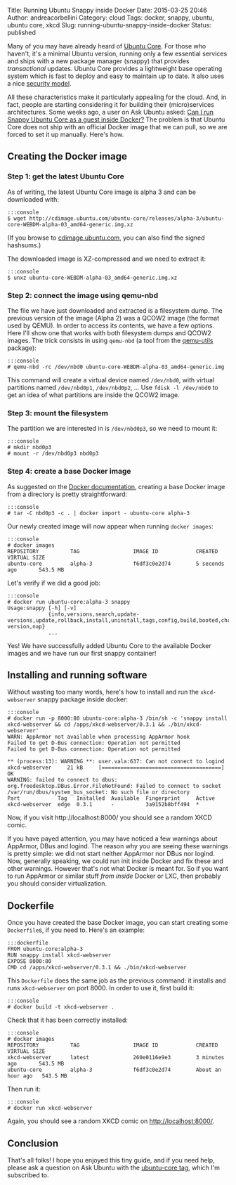 Title: Running Ubuntu Snappy inside Docker
Date: 2015-03-25 20:46
Author: andreacorbellini
Category: cloud
Tags: docker, snappy, ubuntu, ubuntu core, xkcd
Slug: running-ubuntu-snappy-inside-docker
Status: published

Many of you may have already heard of [Ubuntu Core](https://developer.ubuntu.com/en/snappy/). For those who haven't, it's a minimal Ubuntu version, running only a few essential services and ships with a new package manager (snappy) that provides *transactional* updates. Ubuntu Core provides a lightweight base operating system which is fast to deploy and easy to maintain up to date. It also uses a nice [security model](https://wiki.ubuntu.com/SecurityTeam/Specifications/SnappyConfinement).

All these characteristics make it particularly appealing for the cloud. And, in fact, people are starting considering it for building their (micro)services architectures. Some weeks ago, a user on Ask Ubuntu asked: [Can I run Snappy Ubuntu Core as a guest inside Docker?](http://askubuntu.com/questions/566736/can-i-run-snappy-ubuntu-core-as-a-guest-inside-docker/577248) The problem is that Ubuntu Core does not ship with an official Docker image that we can pull, so we are forced to set it up manually. Here's how.

## Creating the Docker image

### Step 1: get the latest Ubuntu Core

As of writing, the latest Ubuntu Core image is alpha 3 and can be downloaded with:

    :::console
    $ wget http://cdimage.ubuntu.com/ubuntu-core/releases/alpha-3/ubuntu-core-WEBDM-alpha-03_amd64-generic.img.xz

(If you browse to [cdimage.ubuntu.com](http://cdimage.ubuntu.com/ubuntu-core/releases/alpha-3/), you can also find the signed hashsums.)

The downloaded image is XZ-compressed and we need to extract it:

    :::console
    $ unxz ubuntu-core-WEBDM-alpha-03_amd64-generic.img.xz

### Step 2: connect the image using qemu-nbd

The file we have just downloaded and extracted is a filesystem dump. The previous version of the image (Alpha 2) was a QCOW2 image (the format used by QEMU). In order to access its contents, we have a few options. Here I'll show one that works with both filesystem dumps and QCOW2 images. The trick consists in using `qemu-nbd` (a tool from the [qemu-utils](https://apps.ubuntu.com/cat/applications/qemu-utils/) package):

    :::console
    # qemu-nbd -rc /dev/nbd0 ubuntu-core-WEBDM-alpha-03_amd64-generic.img

This command will create a virtual device named `/dev/nbd0`, with virtual partitions named `/dev/nbd0p1`, `/dev/nbd0p2`, ... Use `fdisk -l /dev/nbd0` to get an idea of what partitions are inside the QCOW2 image.

### Step 3: mount the filesystem

The partition we are interested in is `/dev/nbd0p3`, so we need to mount it:

    :::console
    # mkdir nbd0p3
    # mount -r /dev/nbd0p3 nbd0p3

### Step 4: create a base Docker image

As suggested on the [Docker documentation](https://docs.docker.com/articles/baseimages/), creating a base Docker image from a directory is pretty straightforward:

    :::console
    # tar -C nbd0p3 -c . | docker import - ubuntu-core alpha-3

Our newly created image will now appear when running `docker images`:

    :::console
    # docker images
    REPOSITORY          TAG                 IMAGE ID            CREATED             VIRTUAL SIZE
    ubuntu-core         alpha-3             f6df3c0e2d74        5 seconds ago       543.5 MB

Let's verify if we did a good job:

    :::console
    # docker run ubuntu-core:alpha-3 snappy
    Usage:snappy [-h] [-v]
                 {info,versions,search,update-versions,update,rollback,install,uninstall,tags,config,build,booted,chroot,framework,fake-version,nap}
                 ...

Yes! We have successfully added Ubuntu Core to the available Docker images and we have run our first snappy container!

## Installing and running software

Without wasting too many words, here's how to install and run the `xkcd-webserver` snappy package inside docker:

    :::console
    # docker run -p 8000:80 ubuntu-core:alpha-3 /bin/sh -c 'snappy install xkcd-webserver && cd /apps/xkcd-webserver/0.3.1 && ./bin/xkcd-webserver'
    WARN: AppArmor not available when processing AppArmor hook
    Failed to get D-Bus connection: Operation not permitted
    Failed to get D-Bus connection: Operation not permitted

    ** (process:13): WARNING **: user.vala:637: Can not connect to logind
    xkcd-webserver     21 kB     [======================================]    OK
    WARNING: failed to connect to dbus: org.freedesktop.DBus.Error.FileNotFound: Failed to connect to socket /var/run/dbus/system_bus_socket: No such file or directory
    Part            Tag   Installed  Available  Fingerprint     Active
    xkcd-webserver  edge  0.3.1      -          3a9152b8bff494  *

Now, if you visit http://localhost:8000/ you should see a random XKCD comic.

If you have payed attention, you may have noticed a few warnings about AppArmor, DBus and logind. The reason why you are seeing these warnings is pretty simple: we did not start neither AppArmor nor DBus nor logind. Now, generally speaking, we could run init inside Docker and fix these and other warnings. However that's not what Docker is meant for. So if you want to run AppArmor or similar stuff *from inside* Docker or LXC, then probably you should consider virtualization.

## Dockerfile

Once you have created the base Docker image, you can start creating some `Dockerfile`s, if you need to. Here's an example:

    :::dockerfile
    FROM ubuntu-core:alpha-3
    RUN snappy install xkcd-webserver
    EXPOSE 8000:80
    CMD cd /apps/xkcd-webserver/0.3.1 && ./bin/xkcd-webserver

This `Dockerfile` does the same job as the previous command: it installs and runs `xkcd-webserver` on port 8000. In order to use it, first build it:

    :::console
    # docker build -t xkcd-webserver .

Check that it has been correctly installed:

    :::console
    # docker images
    REPOSITORY          TAG                 IMAGE ID            CREATED             VIRTUAL SIZE
    xkcd-webserver      latest              260e0116e9e3        3 minutes ago       543.5 MB
    ubuntu-core         alpha-3             f6df3c0e2d74        About an hour ago   543.5 MB

Then run it:

    :::console
    # docker run xkcd-webserver

Again, you should see a random XKCD comic on [http://localhost:8000/](http://localhost:8000/).

## Conclusion

That's all folks! I hope you enjoyed this tiny guide, and if you need help, please ask a question on Ask Ubuntu with the [ubuntu-core tag](http://askubuntu.com/questions/tagged/ubuntu-core), which I'm subscribed to.
